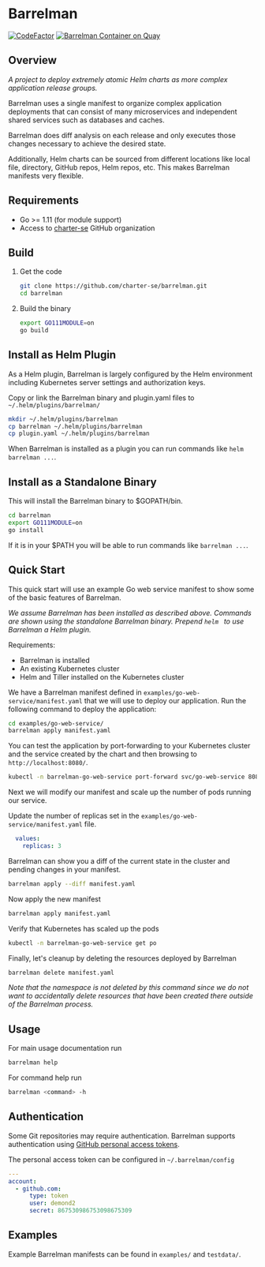 # Barrelman

[![CodeFactor](https://www.codefactor.io/repository/github/charter-oss/barrelman/badge)](https://www.codefactor.io/repository/github/charter-oss/barrelman)
[![Barrelman Container on Quay](https://quay.io/repository/charter-se/barrelman/status "Docker Repository on Quay")](https://quay.io/repository/charter-se/barrelman)

## Overview

*A project to deploy extremely atomic Helm charts as more complex application release groups.*

Barrelman uses a single manifest to organize complex application deployments that can consist of many 
microservices and independent shared services such as databases and caches.

Barrelman does diff analysis on each release and only executes those changes necessary to achieve 
the desired state.

Additionally, Helm charts can be sourced from different locations like local file, directory, GitHub repos, Helm 
repos, etc. This makes Barrelman manifests very flexible.

## Requirements

- Go >= 1.11 (for module support)
- Access to [charter-se](https://github.com/charter-se) GitHub organization

## Build

1. Get the code

    ```sh
    git clone https://github.com/charter-se/barrelman.git
    cd barrelman
    ```

2. Build the binary

    ```sh
    export GO111MODULE=on
    go build
    ```

## Install as Helm Plugin

As a Helm plugin, Barrelman is largely configured by the Helm environment including Kubernetes server 
settings and authorization keys.

Copy or link the Barrelman binary and plugin.yaml files to `~/.helm/plugins/barrelman/`

```sh
mkdir ~/.helm/plugins/barrelman
cp barrelman ~/.helm/plugins/barrelman
cp plugin.yaml ~/.helm/plugins/barrelman
```

When Barrelman is installed as a plugin you can run commands like `helm barrelman ...`.

## Install as a Standalone Binary

This will install the Barrelman binary to $GOPATH/bin.

```sh
cd barrelman
export GO111MODULE=on
go install
```

If it is in your $PATH you will be able to run commands like `barrelman ...`.

## Quick Start

This quick start will use an example Go web service manifest to show some of the basic features of Barrelman.

_We assume Barrelman has been installed as described above. Commands are shown using the standalone 
Barrelman binary. Prepend `helm ` to use Barrelman a Helm plugin._

Requirements:

- Barrelman is installed
- An existing Kubernetes cluster
- Helm and Tiller installed on the Kubernetes cluster

We have a Barrelman manifest defined in `examples/go-web-service/manifest.yaml` that we will use to 
deploy our application. Run the following command to deploy the application:

```sh
cd examples/go-web-service/
barrelman apply manifest.yaml
```

You can test the application by port-forwarding to your Kubernetes cluster and the service created 
by the chart and then browsing to `http://localhost:8080/`.

```sh
kubectl -n barrelman-go-web-service port-forward svc/go-web-service 8080:8080
```

Next we will modify our manifest and scale up the number of pods running our service.

Update the number of replicas set in the `examples/go-web-service/manifest.yaml` file.

```yaml
  values:
    replicas: 3
```

Barrelman can show you a diff of the current state in the cluster and pending changes in your manifest.

```sh
barrelman apply --diff manifest.yaml
```

Now apply the new manifest

```sh
barrelman apply manifest.yaml
```

Verify that Kubernetes has scaled up the pods

```sh
kubectl -n barrelman-go-web-service get po
```

Finally, let's cleanup by deleting the resources deployed by Barrelman

```sh
barrelman delete manifest.yaml
```

_Note that the namespace is not deleted by this command since we do not want to accidentally delete 
resources that have been created there outside of the Barrelman process._

## Usage

For main usage documentation run

```sh
barrelman help
```

For command help run

```sh
barrelman <command> -h
```

## Authentication

Some Git repositories may require authentication. Barrelman supports authentication using 
[GitHub personal access tokens](https://help.github.com/articles/creating-a-personal-access-token-for-the-command-line/).

The personal access token can be configured in `~/.barrelman/config`

```yaml
---
account:
  - github.com:
      type: token
      user: demond2
      secret: 867530986753098675309
```

## Examples

Example Barrelman manifests can be found in `examples/` and `testdata/`.
